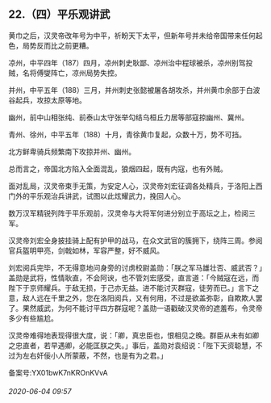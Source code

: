 ## 22.（四）平乐观讲武
黄巾之后，汉灵帝改年号为中平，祈盼天下太平，但新年号并未给帝国带来任何起色，局势反而比之前更糟。



凉州，中平四年（187）四月，凉州刺史耿鄙、凉州治中程球被杀，凉州别驾投贼，名将傅燮阵亡，凉州局势失控。



并州，中平五年（188）三月，并州刺史张懿被屠各胡攻杀，并州黄巾余部于白波谷起兵，攻掠太原等地。



幽州，前中山相张纯、前泰山太守张举勾结乌桓丘力居等部寇掠幽州、冀州。



青州、徐州，中平五年（188）十月，青徐黄巾复起，众数十万，势不可挡。



北方鲜卑骑兵频繁南下攻掠并州、幽州。



总而言之，帝国北方陷入全面混乱，狼烟四起，既有内寇，也有外贼。



面对乱局，汉灵帝束手无策，为安定人心，汉灵帝刘宏征调各处精兵，于洛阳上西门外的平乐观治兵讲武，试图以此炫耀武力，挽回人心。



数万汉军精锐列阵于平乐观前，汉灵帝与大将军何进分别立于高坛之上，检阅三军。



汉灵帝刘宏全身披挂骑上配有护甲的战马，在众文武官的簇拥下，绕阵三周。参阅官兵盔明甲亮，剑戟如林，军容严整，好不威风。



刘宏阅兵完毕，不无得意地问身旁的讨虏校尉盖勋：「朕之军马雄壮否、威武否？」盖勋是武将，性情耿直，不会阿谀，也不管刘宏感受，直言道：「今贼寇在远，而陛下于京师耀兵。于敌无损，于己亦无益。进不能讨灭群寇，徒劳而已。」言下之意，敌人远在千里之外，您在洛阳阅兵，又有何用，不过是欲盖弥彰，自欺欺人罢了。果然威武，为何不能讨平四方群寇呢？盖勋一语戳破汉灵帝的遮羞布，令灵帝多少有些尴尬。



汉灵帝难得地表现得很大度，说：「卿，真忠臣也，恨相见之晚。群臣从未有如卿之忠直者，若早遇卿，必能匡朕之失。」事后，盖勋对袁绍说：「陛下天资聪慧，不过为左右奸佞小人所蒙蔽，不然，也是有为之君。」



备案号:YX01bwK7nKROnKVvA


###### 2020-06-04 09:57
